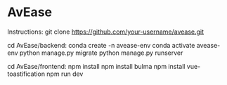 # AvEase
Instructions:
git clone https://github.com/your-username/avease.git

cd AvEase/backend:
conda create -n avease-env
conda activate avease-env
python manage.py migrate
python manage.py runserver

cd AvEase/frontend:
npm install
npm install bulma
npm install vue-toastification
npm run dev
